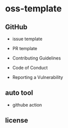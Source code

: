 # oss-template

## GitHub

- issue template

- PR template

- Contributing Guidelines

- Code of Conduct

- Reporting a Vulnerability

## auto tool

- githube action

## license

